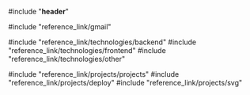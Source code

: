 #include "__header__"

#include "reference_link/gmail"

#include "reference_link/technologies/backend"
#include "reference_link/technologies/frontend"
#include "reference_link/technologies/other"

#include "reference_link/projects/projects"
#include "reference_link/projects/deploy"
#include "reference_link/projects/svg"

